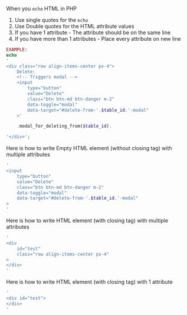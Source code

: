 When you `echo` HTML in PHP

1. Use single quotes for the `echo`
2. Use Double quotes for the HTML attribute values
3. If you have 1 attribute - The attribute should be on the same line
3. If you have more than 1 attributes - Place every attribute on new line

```php
EXAMPLE:
echo
'
<div class="row align-items-center px-4">
    Delete:
    <!-- Triggers modal -->
    <input 
        type="button" 
        value="Delete" 
        class="btn btn-md btn-danger m-2"
        data-toggle="modal"
        data-target="#delete-from-'.$table_id.'-modal"
    >'

    .modal_for_deleting_from($table_id).

'</div>';
```

Here is how to write Empty HTML element (without closing tag) with multiple attributes
```php
'
<input 
    type="button" 
    value="Delete" 
    class="btn btn-md btn-danger m-2"
    data-toggle="modal"
    data-target="#delete-from-'.$table_id.'-modal"
>
'
```

Here is how to write HTML element (with closing tag) with multiple attributes
```php
'
<div 
    id="test"
    class="row align-items-center px-4"
>
</div>
'
```

Here is how to write HTML element (with closing tag) with 1 attribute
```php
'
<div id="test">
</div>
'
```
